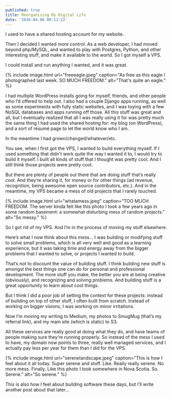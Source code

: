 ```yaml
---
published: true
title: Reorganizing My Digital Life
date: '2016-04-06 00:11:22'
---
```

I used to have a shared hosting account for my website.

Then I decided I wanted more control. As a web developer, I had moved beyond php/MySQL, and wanted to play with Postgres, Python, and other interesting stuff, and make it available to the world. So I got myself a VPS.

I could install and run anything I wanted, and it was great.

{% include image.html url="freeeagle.jpeg" caption="As free as this eagle I photographed last week. SO MUCH FREEDOM." alt="That's quite an eagle." %}

I had multiple WordPress installs going for myself, friends, and other people who I’d offered to help out. I also had a couple Django apps running, as well as some experiments with fully static websites, and I was toying with a few NoSQL databases and apps running off those. All this stuff was great and all, but I eventually realized that all I was really using it for was pretty much the same thing I had used the shared hosting for: my blog (on WordPress), and a sort of résumé page to let the world know who I am.

In the meantime I had grown/changed/whatever/etc.

You see, when I first got the VPS, I wanted to build everything myself. If I used something that didn’t work quite the way I wanted it to, I would try to build it myself. I built all kinds of stuff that I thought was pretty cool.
And I still think those projects were pretty cool.

But there are plenty of people out there that are doing stuff that’s really cool. And they’re sharing it, for money or for other things (ad revenue, recognition, being awesome open source contributors, etc.). And in the meantime, my VPS became a mess of old projects that I rarely touched.

{% include image.html url="whatamess.jpeg" caption="TOO MUCH FREEDOM. The server kinda felt like this photo I took a few years ago in some random basement: a somewhat disturbing mess of random projects." alt="So messy." %}

So I got rid of my VPS. And I’m in the process of moving my stuff elsewhere.

Here’s what I now think about this mess… I was building or modifying stuff to solve small problems, which is all very well and good as a learning experience, but it was taking time and energy away from the bigger problems that I wanted to solve, or projects I wanted to build.

That’s not to discount the value of building stuff. I think building new stuff is amongst the best things one can do for personal and professional development. The more stuff you make, the better you are at being creative (obviously), and recognizing and solving problems. And building stuff is a great opportunity to learn about cool things.

But I think I did a poor job of setting the context for these projects: instead of building on top of other stuff, I often built from scratch. Instead of working on bigger visions, I was working on minor irritations.

Now I’m moving my writing to Medium, my photos to SmugMug (that’s my referral link), and my main site (which is static) to S3.

All these services are really good at doing what they do, and have teams of people making sure they’re running properly. So instead of the mess I used to have, my domain now points to three, really well managed services, and I actually pay less per year for them than I did for the VPS.

{% include image.html url="serenelandscape.jpeg" caption="This is how I feel about it all today. Super serene and stuff. Like. Really really serene. No more mess. Finally. Like this photo I took somewhere in Nova Scotia. So. Serene." alt="So serene." %}

This is also how I feel about building software these days, but I’ll write another post about that later…